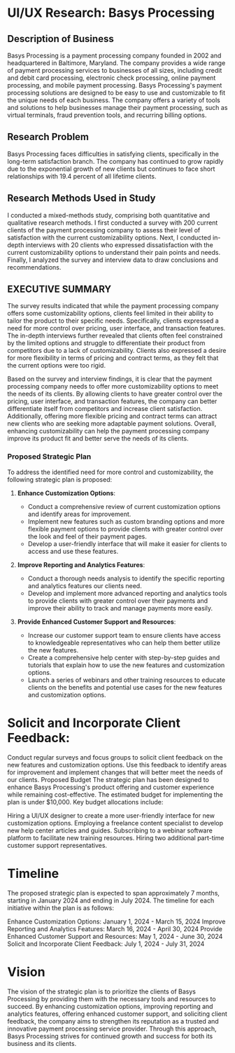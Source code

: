 # UI/UX Research: Basys Processing

## **Description of Business**

Basys Processing is a payment processing company founded in 2002 and headquartered in Baltimore, Maryland. The company provides a wide range of payment processing services to businesses of all sizes, including credit and debit card processing, electronic check processing, online payment processing, and mobile payment processing. Basys Processing's payment processing solutions are designed to be easy to use and customizable to fit the unique needs of each business. The company offers a variety of tools and solutions to help businesses manage their payment processing, such as virtual terminals, fraud prevention tools, and recurring billing options.

## **Research Problem**

Basys Processing faces difficulties in satisfying clients, specifically in the long-term satisfaction branch. The company has continued to grow rapidly due to the exponential growth of new clients but continues to face short relationships with 19.4 percent of all lifetime clients.

## **Research Methods Used in Study**

I conducted a mixed-methods study, comprising both quantitative and qualitative research methods. I first conducted a survey with 200 current clients of the payment processing company to assess their level of satisfaction with the current customizability options. Next, I conducted in-depth interviews with 20 clients who expressed dissatisfaction with the current customizability options to understand their pain points and needs. Finally, I analyzed the survey and interview data to draw conclusions and recommendations.

## **EXECUTIVE SUMMARY**

The survey results indicated that while the payment processing company offers some customizability options, clients feel limited in their ability to tailor the product to their specific needs. Specifically, clients expressed a need for more control over pricing, user interface, and transaction features. The in-depth interviews further revealed that clients often feel constrained by the limited options and struggle to differentiate their product from competitors due to a lack of customizability. Clients also expressed a desire for more flexibility in terms of pricing and contract terms, as they felt that the current options were too rigid.

Based on the survey and interview findings, it is clear that the payment processing company needs to offer more customizability options to meet the needs of its clients. By allowing clients to have greater control over the pricing, user interface, and transaction features, the company can better differentiate itself from competitors and increase client satisfaction. Additionally, offering more flexible pricing and contract terms can attract new clients who are seeking more adaptable payment solutions. Overall, enhancing customizability can help the payment processing company improve its product fit and better serve the needs of its clients.

### **Proposed Strategic Plan**

To address the identified need for more control and customizability, the following strategic plan is proposed:

1. **Enhance Customization Options**:
   - Conduct a comprehensive review of current customization options and identify areas for improvement.
   - Implement new features such as custom branding options and more flexible payment options to provide clients with greater control over the look and feel of their payment pages.
   - Develop a user-friendly interface that will make it easier for clients to access and use these features.

2. **Improve Reporting and Analytics Features**:
   - Conduct a thorough needs analysis to identify the specific reporting and analytics features our clients need.
   - Develop and implement more advanced reporting and analytics tools to provide clients with greater control over their payments and improve their ability to track and manage payments more easily.

3. **Provide Enhanced Customer Support and Resources**:
   - Increase our customer support team to ensure clients have access to knowledgeable representatives who can help them better utilize the new features.
   - Create a comprehensive help center with step-by-step guides and tutorials that explain how to use the new features and customization options.
   - Launch a series of webinars and other training resources to educate clients on the benefits and potential use cases for the new features and customization options.

# Solicit and Incorporate Client Feedback:
Conduct regular surveys and focus groups to solicit client feedback on the new features and customization options.
Use this feedback to identify areas for improvement and implement changes that will better meet the needs of our clients.
Proposed Budget
The strategic plan has been designed to enhance Basys Processing's product offering and customer experience while remaining cost-effective. The estimated budget for implementing the plan is under $10,000. Key budget allocations include:

Hiring a UI/UX designer to create a more user-friendly interface for new customization options.
Employing a freelance content specialist to develop new help center articles and guides.
Subscribing to a webinar software platform to facilitate new training resources.
Hiring two additional part-time customer support representatives.
# Timeline
The proposed strategic plan is expected to span approximately 7 months, starting in January 2024 and ending in July 2024. The timeline for each initiative within the plan is as follows:

Enhance Customization Options: January 1, 2024 - March 15, 2024
Improve Reporting and Analytics Features: March 16, 2024 - April 30, 2024
Provide Enhanced Customer Support and Resources: May 1, 2024 - June 30, 2024
Solicit and Incorporate Client Feedback: July 1, 2024 - July 31, 2024
# Vision
The vision of the strategic plan is to prioritize the clients of Basys Processing by providing them with the necessary tools and resources to succeed. By enhancing customization options, improving reporting and analytics features, offering enhanced customer support, and soliciting client feedback, the company aims to strengthen its reputation as a trusted and innovative payment processing service provider. Through this approach, Basys Processing strives for continued growth and success for both its business and its clients.
